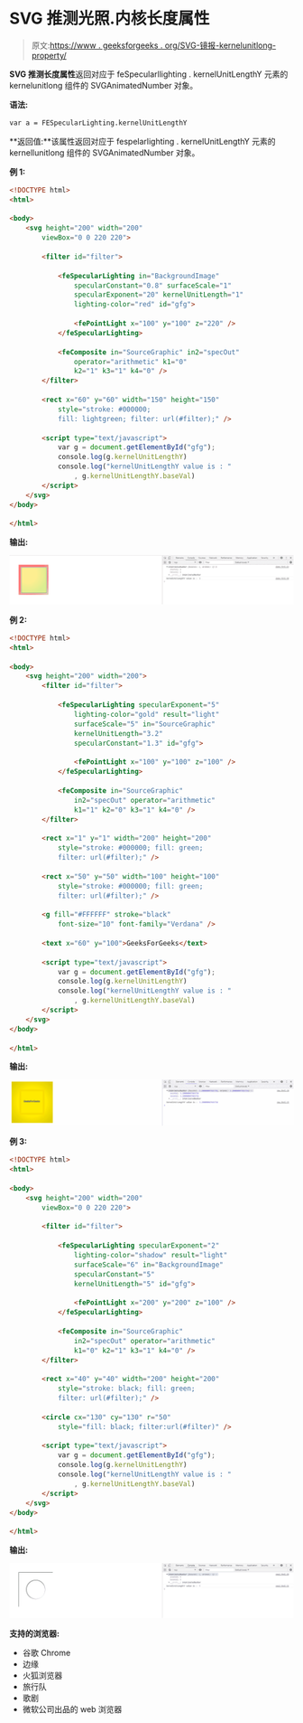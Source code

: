 # SVG 推测光照.内核长度属性

> 原文:[https://www . geeksforgeeks . org/SVG-镜报-kernelunitlong-property/](https://www.geeksforgeeks.org/svg-specularlighting-kernelunitlengthy-property/)

**SVG 推测长度属性**返回对应于 feSpecularllighting . kernelUnitLengthY 元素的 kernelunitlong 组件的 SVGAnimatedNumber 对象。

**语法:**

```html
var a = FESpecularLighting.kernelUnitLengthY
```

**返回值:**该属性返回对应于 fespelarlighting . kernelUnitLengthY 元素的 kernellunitlong 组件的 SVGAnimatedNumber 对象。

**例 1:**

```html
<!DOCTYPE html>
<html>

<body>
    <svg height="200" width="200" 
        viewBox="0 0 220 220">

        <filter id="filter">

            <feSpecularLighting in="BackgroundImage"
                specularConstant="0.8" surfaceScale="1"
                specularExponent="20" kernelUnitLength="1"
                lighting-color="red" id="gfg">

                <fePointLight x="100" y="100" z="220" />
            </feSpecularLighting>

            <feComposite in="SourceGraphic" in2="specOut"
                operator="arithmetic" k1="0" 
                k2="1" k3="1" k4="0" />
        </filter>

        <rect x="60" y="60" width="150" height="150"
            style="stroke: #000000; 
            fill: lightgreen; filter: url(#filter);" />

        <script type="text/javascript">
            var g = document.getElementById("gfg");
            console.log(g.kernelUnitLengthY)
            console.log("kernelUnitLengthY value is : "
                , g.kernelUnitLengthY.baseVal)
        </script>
    </svg>
</body>

</html>
```

**输出:**

![](img/551543cfcde0c2dbd3dd597435245eaf.png)

**例 2:**

```html
<!DOCTYPE html>
<html>

<body>
    <svg height="200" width="200">
        <filter id="filter">

            <feSpecularLighting specularExponent="5"
                lighting-color="gold" result="light"
                surfaceScale="5" in="SourceGraphic"
                kernelUnitLength="3.2" 
                specularConstant="1.3" id="gfg">

                <fePointLight x="100" y="100" z="100" />
            </feSpecularLighting>

            <feComposite in="SourceGraphic" 
                in2="specOut" operator="arithmetic" 
                k1="1" k2="0" k3="1" k4="0" />
        </filter>

        <rect x="1" y="1" width="200" height="200" 
            style="stroke: #000000; fill: green; 
            filter: url(#filter);" />

        <rect x="50" y="50" width="100" height="100" 
            style="stroke: #000000; fill: green; 
            filter: url(#filter);" />

        <g fill="#FFFFFF" stroke="black" 
            font-size="10" font-family="Verdana" />

        <text x="60" y="100">GeeksForGeeks</text>

        <script type="text/javascript">
            var g = document.getElementById("gfg");
            console.log(g.kernelUnitLengthY)
            console.log("kernelUnitLengthY value is : "
                , g.kernelUnitLengthY.baseVal)
        </script>
    </svg>
</body>

</html>
```

**输出:**

![](img/95c0f1c730dafc302e230147d8804124.png)

**例 3:**

```html
<!DOCTYPE html>
<html>

<body>
    <svg height="200" width="200" 
        viewBox="0 0 220 220">

        <filter id="filter">

            <feSpecularLighting specularExponent="2" 
                lighting-color="shadow" result="light" 
                surfaceScale="6" in="BackgroundImage" 
                specularConstant="5" 
                kernelUnitLength="5" id="gfg">

                <fePointLight x="200" y="200" z="100" />
            </feSpecularLighting>

            <feComposite in="SourceGraphic" 
                in2="specOut" operator="arithmetic" 
                k1="0" k2="1" k3="1" k4="0" />
        </filter>

        <rect x="40" y="40" width="200" height="200"
            style="stroke: black; fill: green; 
            filter: url(#filter);" />

        <circle cx="130" cy="130" r="50" 
            style="fill: black; filter:url(#filter)" />

        <script type="text/javascript">
            var g = document.getElementById("gfg");
            console.log(g.kernelUnitLengthY)
            console.log("kernelUnitLengthY value is : "
                , g.kernelUnitLengthY.baseVal)
        </script>
    </svg>
</body>

</html>
```

**输出:**

![](img/e07dc8f6995eb96eb088cf93e4727ea7.png)

**支持的浏览器:**

*   谷歌 Chrome
*   边缘
*   火狐浏览器
*   旅行队
*   歌剧
*   微软公司出品的 web 浏览器
